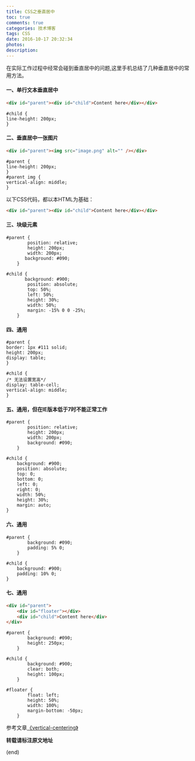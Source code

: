 ```yaml
---
title: CSS之垂直居中
toc: true
comments: true
categories: 技术博客
tags: CSS
date: 2016-10-17 20:32:34
photos:
description:
---
```


在实际工作过程中经常会碰到垂直居中的问题,这里手机总结了几种垂直居中的常用方法。
<!--more-->

#### 一、单行文本垂直居中

```html
<div id="parent"><div id="child">Content here</div></div>
```

```css3
#child {
line-height: 200px;
}
```

#### 二、垂直居中一张图片

```html
<div id="parent"><img src="image.png" alt="" /></div>
```

```css3
#parent {
line-height: 200px;
}
#parent img {
vertical-align: middle;
}
```

以下CSS代码，都以本HTML为基础：

```html
<div id="parent"><div id="child">Content here</div></div>
```
 
#### 三、块级元素

```css3
#parent {
        position: relative;
        height: 200px;
        width: 200px;
       background: #090;
    }
    
#child {
       background: #900;
        position: absolute;
        top: 50%;
        left: 50%;
        height: 30%;
        width: 50%;
        margin: -15% 0 0 -25%;
    }
```

#### 四、通用

```css3
#parent {
border: 1px #111 solid;
height: 200px;
display: table;
}

#child {
/* 无法设置宽高*/
display: table-cell;
vertical-align: middle;
}
```

#### 五、通用，但在IE版本低于7时不能正常工作

```css3
#parent {
        position: relative;
        height: 200px;
        width: 200px;
        background: #090;
    }
    
#child {
    background: #900;
    position: absolute;
    top: 0;
    bottom: 0;
    left: 0;
    right: 0;
    width: 50%;
    height: 30%;
    margin: auto;
}
```

 

#### 六、通用

```css3
#parent {
        background: #090;
        padding: 5% 0;
    }
    
#child {
    background: #900;
    padding: 10% 0;
}
```

#### 七、通用

```html
<div id="parent">
    <div id="floater"></div>
    <div id="child">Content here</div>
</div>
```

```css3
#parent {
        background: #090;
        height: 250px;
    }
    
#child {
        background: #900;
        clear: both;
        height: 100px;
    }
    
#floater {
        float: left;
        height: 50%;
        width: 100%;
        margin-bottom: -50px;
    }
```

参考文章[《vertical-centering》](http://vanseodesign.com/css/vertical-centering/)

**转载请标注原文地址**

(end)

